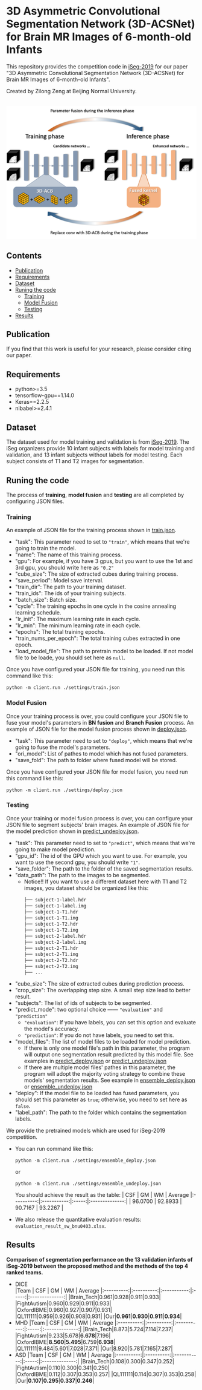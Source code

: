 # 3D Asymmetric Convolutional Segmentation Network (3D-ACSNet) for Brain MR Images of 6-month-old Infants

This repository provides the competition code in [iSeg-2019](http://iseg2019.web.unc.edu/) for our paper "3D Asymmetric Convolutional Segmentation Network (3D-ACSNet) for Brain MR Images of 6-month-old Infants".

Created by Zilong Zeng at Beijing Normal University.

<br>
<img src="https://github.com/RicardoZiTseng/3D-ACSNet/blob/main/images/framework.png"/>
<br>

## Contents
  - [Publication](#publication)
  - [Requirements](#requirements)
  - [Dataset](#dataset)
  - [Runing the code](#runing-the-code)
    - [Training](#training)
    - [Model Fusion](#model-fusion)
    - [Testing](#testing)
  - [Results](#results)

## Publication
If you find that this work is useful for your research, please consider citing our paper.

## Requirements
- python>=3.5
- tensorflow-gpu==1.14.0
- Keras==2.2.5
- nibabel>=2.4.1

## Dataset
The dataset used for model training and validation is from [iSeg-2019](http://iseg2019.web.unc.edu/). The iSeg organizers provide 10 infant subjects with labels for model training and validation, and 13 infant subjects without labels for model testing. Each subject consists of T1 and T2 images for segmentation.

## Runing the code
The process of **training**, **model fusion** and **testing** are all completed by configuring JSON files.

### Training
An example of JSON file for the training process shown in [train.json](https://github.com/RicardoZiTseng/3D-ACSNet/blob/main/settings/train.json).
  - "task": This parameter need to set to `"train"`, which means that we're going to train the model.
  - "name": The name of this training process.
  - "gpu": For example, if you have 3 gpus, but you want to use the 1st and 3rd gpu, you should write here as `"0,2"`
  - "cube_size": The size of extracted cubes during training process.
  - "save_period": Model save interval.
  - "train_dir": The path to your training dataset.
  - "train_ids": The ids of your training subjects.
  - "batch_size": Batch size.
  - "cycle": The training epochs in one cycle in the cosine annealing learning schedule.
  - "lr_init": The maximum learning rate in each cycle.
  - "lr_min": The minimum learning rate in each cycle.
  - "epochs": The total training epochs.
  - "train_nums_per_epoch": The total training cubes extracted in one epoch.
  - "load_model_file": The path to pretrain model to be loaded. If not model file to be loade, you should set here as `null`.

Once you have configured your JSON file for training, you need run this command like this:
```
python -m client.run ./settings/train.json
```

### Model Fusion

Once your training process is over, you could configure your JSON file to fuse your model's parameters in **BN fusion** and **Branch Fusion** process. An example of JSON file for the model fusion process shown in [deploy.json](https://github.com/RicardoZiTseng/3D-ACSNet/blob/main/settings/deploy.json).
  - "task": This parameter need to set to `"deploy"`, which means that we're going to fuse the model's parameters.
  - "ori_model": List of pathes to model which has not fused parameters.
  - "save_fold": The path to folder where fused model will be stored.

Once you have configured your JSON file for model fusion, you need run this command like this:
```
python -m client.run ./settings/deploy.json
```

### Testing
Once your training or model fusion process is over, you can configure your JSON file to segment subjects' brain images. An example of JSON file for the model prediction shown in [predict_undeploy.json](https://github.com/RicardoZiTseng/3D-ACSNet/blob/main/settings/predict_undeploy.json).
  - "task": This parameter need to set to `"predict"`, which means that we're going to make model prediction.
  - "gpu_id": The id of the GPU which you want to use. For example, you want to use the second gpu, you should write `"1"`.
  - "save_folder": The path to the folder of the saved segmentation results.
  - "data_path": The path to the images to be segmented.
    - Notice!! If you want to use a different dataset here with T1 and T2 images, you dataset should be organized like this:
      ```
      ├── subject-1-label.hdr
      ├── subject-1-label.img
      ├── subject-1-T1.hdr
      ├── subject-1-T1.img
      ├── subject-1-T2.hdr
      ├── subject-1-T2.img
      ├── subject-2-label.hdr
      ├── subject-2-label.img
      ├── subject-2-T1.hdr
      ├── subject-2-T1.img
      ├── subject-2-T2.hdr
      ├── subject-2-T2.img
      ├── ...
      ```
  - "cube_size": The size of extracted cubes during prediction process.
  - "crop_size": The overlapping step size. A small step size lead to better result.
  - "subjects": The list of ids of subjects to be segmented.
  - "predict_mode": two optional choice —— `"evaluation"` and `"prediction"`
    - `"evaluation"`: If you have labels, you can set this option and evaluate the model's accuracy.
    - `"prediction"`: If you do not have labels, you need to set this.
  - "model_files": The list of model files to be loaded for model prediction.
    - If there is only one model file's path in this parameter, the program will output one segmentation result predicted by this model file. See examples in [predict_deploy.json](https://github.com/RicardoZiTseng/3D-ACSNet/blob/main/settings/predict_deploy.json) or [predict_undeploy.json](https://github.com/RicardoZiTseng/3D-ACSNet/blob/main/settings/predict_undeploy.json)
    - If there are multiple model files' pathes in this parameter, the program will adopt the majority voting strategy to combine these models' segmentation results. See example in [ensemble_deploy.json](https://github.com/RicardoZiTseng/3D-ACSNet/blob/main/settings/ensemble_deploy.json) or [ensemble_undeploy.json](https://github.com/RicardoZiTseng/3D-ACSNet/blob/main/settings/ensemble_undeploy.json)
  - "deploy": If the model file to be loaded has fused parameters, you should set this parameter as `true`; otherwise, you need to set here as `false`.
  - "label_path": The path to the folder which contains the segmentation labels.

  We provide the pretrained models which are used for iSeg-2019 competition.
  - You can run command like this:
      ```
      python -m client.run ./settings/ensemble_deploy.json
      ```
      or
      ```
      python -m client.run ./settings/ensemble_undeploy.json
      ```
      You should achieve the result as the table:
      |  CSF       | GM          | WM    | Average 
      |:----------:|:-----------:|:-----:|:--------------:|
      | 96.0700 | 92.8933 | 90.7167 | 93.2267 |

  - We also release the quantitative evaluation results: `evaluation_result_sw_bnu0403.xlsx`.

## Results
**Comparison of segmentation performance on the 13 validation infants of iSeg-2019 between the proposed method and the methods of the top 4 ranked teams.**
- DICE    
  |Team   |  CSF       | GM          | WM    | Average 
  |:----------:|:----------:|:-----------:|:-----:|:--------------:|
  |Brain_Tech|0.961|0.928|0.911|0.933|
  |FightAutism|0.960|0.929|0.911|0.933|
  |OxfordIBME|0.960|0.927|0.907|0.931|
  |QL111111|0.959|0.926|0.908|0.931|
  |Our|**0.961**|**0.930**|**0.911**|**0.934**|
- MHD
  |Team   |  CSF       | GM          | WM    | Average 
  |:----------:|:----------:|:-----------:|:-----:|:--------------:|
  |Brain_Tech|8.873|5.724|7.114|7.237|
  |FightAutism|9.233|5.678|**6.678**|7.196|
  |OxfordIBME|**8.560**|**5.495**|6.759|**6.938**|
  |QL111111|9.484|5.601|7.028|7.371|
  |Our|8.920|5.781|7.165|7.287|
- ASD
  |Team   |  CSF       | GM          | WM    | Average 
  |:----------:|:----------:|:-----------:|:-----:|:--------------:|
  |Brain_Tech|0.108|0.300|0.347|0.252|
  |FightAutism|0.110|0.300|0.341|0.250|
  |OxfordIBME|0.112|0.307|0.353|0.257|
  |QL111111|0.114|0.307|0.353|0.258|
  |Our|**0.107**|**0.295**|**0.337**|**0.246**|

